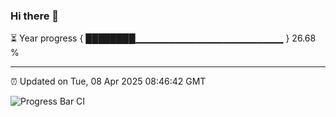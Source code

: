 ### Hi there 👋

⏳ Year progress { ████████▁▁▁▁▁▁▁▁▁▁▁▁▁▁▁▁▁▁▁▁▁▁ } 26.68 %

---

⏰ Updated on Tue, 08 Apr 2025 08:46:42 GMT

![Progress Bar CI](https://github.com/IshwaranRudhara/GIT-ACTION/workflows/Progress%20Bar%20CI/badge.svg)
